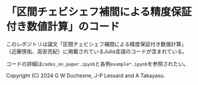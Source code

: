 # 「区間チェビシェフ補間による精度保証付き数値計算」のコード

このレポジトリは論文「区間チェビシェフ補間による精度保証付き数値計算」（近藤慎佑、高安亮紀）に掲載されているJulia言語のコードが含まれている。

コードの詳細は`codes_on_paper.ipynb`と各例`example*.ipynb`を参照されたい。

Copyright (C) 2024  G W Duchesne, J-P Lessard and A Takayasu.
